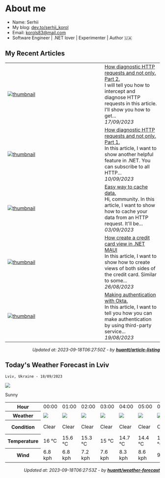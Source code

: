 # About me

- Name: Serhii
- My blog: [dev.to/serhii_korol](https://dev.to/serhii_korol_ab7776c50dba)
- Email: [korols83@mail.com](mailto:korols83@mail.com)
- Software Engineer | .NET lover | Experimenter | Author 🇺🇦

## My Recent Articles


<table>
        <tr>
            <td width="300px">
                <a href="https://dev.to/serhii_korol_ab7776c50dba/how-diagnostic-http-requests-and-not-only-part-2-239n"><img src="https://res.cloudinary.com/practicaldev/image/fetch/s--bEpbgxYU--/c_imagga_scale,f_auto,fl_progressive,h_420,q_auto,w_1000/https://dev-to-uploads.s3.amazonaws.com/uploads/articles/twhztszspmwiefwo9oqo.jpeg" alt="thumbnail"></a>
            </td>
            <td>
                <a href="https://dev.to/serhii_korol_ab7776c50dba/how-diagnostic-http-requests-and-not-only-part-2-239n">How diagnostic HTTP requests and not only. Part 2.</a>
                <div>I will tell you how to intercept and diagnose HTTP requests in this article. I&#39;ll show you how to get...</div>
                <div><i>17/09/2023</i></div>
            </td>
        </tr>
        <tr>
            <td width="300px">
                <a href="https://dev.to/serhii_korol_ab7776c50dba/how-diagnostic-http-requests-and-not-only-part-1-8b1"><img src="https://res.cloudinary.com/practicaldev/image/fetch/s--uCRlOkzP--/c_imagga_scale,f_auto,fl_progressive,h_420,q_auto,w_1000/https://dev-to-uploads.s3.amazonaws.com/uploads/articles/ejph7q14dxz1rinsge77.jpg" alt="thumbnail"></a>
            </td>
            <td>
                <a href="https://dev.to/serhii_korol_ab7776c50dba/how-diagnostic-http-requests-and-not-only-part-1-8b1">How diagnostic HTTP requests and not only. Part 1.</a>
                <div>In this article, I want to show another helpful feature in .NET. You can subscribe to all HTTP...</div>
                <div><i>10/09/2023</i></div>
            </td>
        </tr>
        <tr>
            <td width="300px">
                <a href="https://dev.to/serhii_korol_ab7776c50dba/easy-way-to-cache-data-1h8f"><img src="https://res.cloudinary.com/practicaldev/image/fetch/s--7gpENYBk--/c_imagga_scale,f_auto,fl_progressive,h_420,q_auto,w_1000/https://dev-to-uploads.s3.amazonaws.com/uploads/articles/86iru5q0zpwdgq6nlvhw.jpg" alt="thumbnail"></a>
            </td>
            <td>
                <a href="https://dev.to/serhii_korol_ab7776c50dba/easy-way-to-cache-data-1h8f">Easy way to cache data.</a>
                <div>Hi, community. In this article, I want to show how to cache your data from an HTTP request. It&#39;ll be...</div>
                <div><i>03/09/2023</i></div>
            </td>
        </tr>
        <tr>
            <td width="300px">
                <a href="https://dev.to/serhii_korol_ab7776c50dba/how-create-a-credit-card-view-in-net-maui-1ocl"><img src="https://res.cloudinary.com/practicaldev/image/fetch/s--R_T36eV_--/c_imagga_scale,f_auto,fl_progressive,h_420,q_auto,w_1000/https://dev-to-uploads.s3.amazonaws.com/uploads/articles/vs55ijbwauim14bz3p6g.png" alt="thumbnail"></a>
            </td>
            <td>
                <a href="https://dev.to/serhii_korol_ab7776c50dba/how-create-a-credit-card-view-in-net-maui-1ocl">How create a credit card view in .NET MAUI</a>
                <div>In this article, I want to show how to create views of both sides of the credit card. Similar to some...</div>
                <div><i>26/08/2023</i></div>
            </td>
        </tr>
        <tr>
            <td width="300px">
                <a href="https://dev.to/serhii_korol_ab7776c50dba/making-authentication-with-okta-4odd"><img src="https://res.cloudinary.com/practicaldev/image/fetch/s--8glVsj1L--/c_imagga_scale,f_auto,fl_progressive,h_420,q_auto,w_1000/https://dev-to-uploads.s3.amazonaws.com/uploads/articles/jub3k26tcphwwqje08ql.png" alt="thumbnail"></a>
            </td>
            <td>
                <a href="https://dev.to/serhii_korol_ab7776c50dba/making-authentication-with-okta-4odd">Making authentication with Okta.</a>
                <div>In this article, I want to tell you how you can make authentication by using third-party service...</div>
                <div><i>19/08/2023</i></div>
            </td>
        </tr>
</table>

<div align="right">

*Updated at: 2023-09-18T06:27:50Z - by **[huantt/article-listing](https://github.com/huantt/article-listing)***

</div>

## Today's Weather Forecast in Lviv



`Lviv, Ukraine - 18/09/2023`

<img src="https://cdn.weatherapi.com/weather/64x64/day/113.png"/>

Sunny


<table>
    <tr>
        <th>Hour</th>
        <td>00:00</td><td>01:00</td><td>02:00</td><td>03:00</td><td>04:00</td><td>05:00</td><td>06:00</td><td>07:00</td><td>08:00</td><td>09:00</td><td>10:00</td><td>11:00</td><td>12:00</td><td>13:00</td><td>14:00</td><td>15:00</td><td>16:00</td><td>17:00</td><td>18:00</td><td>19:00</td><td>20:00</td><td>21:00</td><td>22:00</td><td>23:00</td>
    </tr>
    <tr>
        <th>Weather</th>
        <td><img src="https://cdn.weatherapi.com/weather/64x64/night/113.png"></img></td><td><img src="https://cdn.weatherapi.com/weather/64x64/night/113.png"></img></td><td><img src="https://cdn.weatherapi.com/weather/64x64/night/113.png"></img></td><td><img src="https://cdn.weatherapi.com/weather/64x64/night/113.png"></img></td><td><img src="https://cdn.weatherapi.com/weather/64x64/night/113.png"></img></td><td><img src="https://cdn.weatherapi.com/weather/64x64/night/113.png"></img></td><td><img src="https://cdn.weatherapi.com/weather/64x64/night/113.png"></img></td><td><img src="https://cdn.weatherapi.com/weather/64x64/night/113.png"></img></td><td><img src="https://cdn.weatherapi.com/weather/64x64/day/113.png"></img></td><td><img src="https://cdn.weatherapi.com/weather/64x64/day/113.png"></img></td><td><img src="https://cdn.weatherapi.com/weather/64x64/day/113.png"></img></td><td><img src="https://cdn.weatherapi.com/weather/64x64/day/113.png"></img></td><td><img src="https://cdn.weatherapi.com/weather/64x64/day/113.png"></img></td><td><img src="https://cdn.weatherapi.com/weather/64x64/day/116.png"></img></td><td><img src="https://cdn.weatherapi.com/weather/64x64/day/119.png"></img></td><td><img src="https://cdn.weatherapi.com/weather/64x64/day/116.png"></img></td><td><img src="https://cdn.weatherapi.com/weather/64x64/day/116.png"></img></td><td><img src="https://cdn.weatherapi.com/weather/64x64/day/113.png"></img></td><td><img src="https://cdn.weatherapi.com/weather/64x64/day/113.png"></img></td><td><img src="https://cdn.weatherapi.com/weather/64x64/day/113.png"></img></td><td><img src="https://cdn.weatherapi.com/weather/64x64/night/113.png"></img></td><td><img src="https://cdn.weatherapi.com/weather/64x64/night/113.png"></img></td><td><img src="https://cdn.weatherapi.com/weather/64x64/night/113.png"></img></td><td><img src="https://cdn.weatherapi.com/weather/64x64/night/113.png"></img></td>
    </tr>
    <tr>
        <th>Condition</th>
        <td width="200px">Clear</td><td width="200px">Clear</td><td width="200px">Clear</td><td width="200px">Clear</td><td width="200px">Clear</td><td width="200px">Clear</td><td width="200px">Clear</td><td width="200px">Clear</td><td width="200px">Sunny</td><td width="200px">Sunny</td><td width="200px">Sunny</td><td width="200px">Sunny</td><td width="200px">Sunny</td><td width="200px">Partly cloudy</td><td width="200px">Cloudy</td><td width="200px">Partly cloudy</td><td width="200px">Partly cloudy</td><td width="200px">Sunny</td><td width="200px">Sunny</td><td width="200px">Sunny</td><td width="200px">Clear</td><td width="200px">Clear</td><td width="200px">Clear</td><td width="200px">Clear</td>
    </tr>
    <tr>
        <th>Temperature</th>
        <td>16 °C</td><td>15.6 °C</td><td>15.3 °C</td><td>15 °C</td><td>14.7 °C</td><td>14.4 °C</td><td>14.2 °C</td><td>15.2 °C</td><td>17.7 °C</td><td>20.1 °C</td><td>22.1 °C</td><td>23.8 °C</td><td>25 °C</td><td>25.7 °C</td><td>26.1 °C</td><td>24 °C</td><td>22.9 °C</td><td>23.1 °C</td><td>21.9 °C</td><td>21.3 °C</td><td>21.2 °C</td><td>20.5 °C</td><td>18.6 °C</td><td>17 °C</td>
    </tr>
    <tr>
        <th>Wind</th>
        <td>6.8 kph</td><td>6.8 kph</td><td>7.2 kph</td><td>7.6 kph</td><td>8.3 kph</td><td>8.6 kph</td><td>9 kph</td><td>8.6 kph</td><td>9.4 kph</td><td>11.2 kph</td><td>11.9 kph</td><td>11.9 kph</td><td>13 kph</td><td>14 kph</td><td>14 kph</td><td>11.9 kph</td><td>10.1 kph</td><td>10.4 kph</td><td>10.1 kph</td><td>9.4 kph</td><td>9 kph</td><td>9.4 kph</td><td>11.5 kph</td><td>11.5 kph</td>
    </tr>
</table>


<div align="right">

*Updated at: 2023-09-18T06:27:53Z - by **[huantt/weather-forecast](https://github.com/huantt/weather-forecast)***

</div>